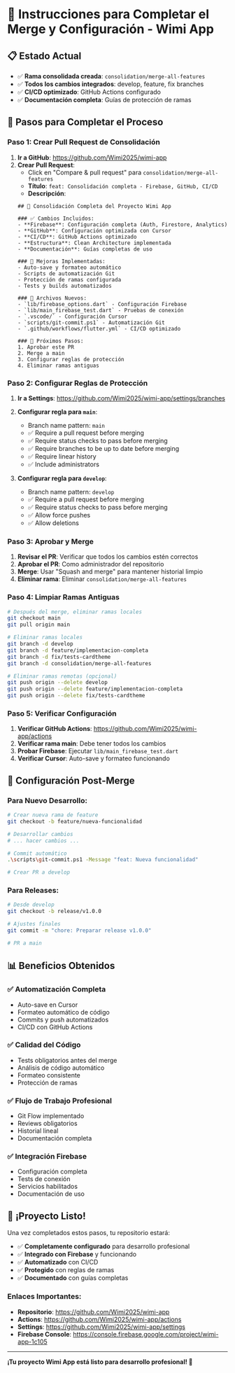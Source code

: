 # 🚀 Instrucciones para Completar el Merge y Configuración - Wimi App

## 📋 **Estado Actual**
- ✅ **Rama consolidada creada**: `consolidation/merge-all-features`
- ✅ **Todos los cambios integrados**: develop, feature, fix branches
- ✅ **CI/CD optimizado**: GitHub Actions configurado
- ✅ **Documentación completa**: Guías de protección de ramas

## 🎯 **Pasos para Completar el Proceso**

### **Paso 1: Crear Pull Request de Consolidación**

1. **Ir a GitHub**: https://github.com/Wimi2025/wimi-app
2. **Crear Pull Request**:
   - Click en "Compare & pull request" para `consolidation/merge-all-features`
   - **Título**: `feat: Consolidación completa - Firebase, GitHub, CI/CD`
   - **Descripción**:
   ```
   ## 🎉 Consolidación Completa del Proyecto Wimi App
   
   ### ✅ Cambios Incluidos:
   - **Firebase**: Configuración completa (Auth, Firestore, Analytics)
   - **GitHub**: Configuración optimizada con Cursor
   - **CI/CD**: GitHub Actions optimizado
   - **Estructura**: Clean Architecture implementada
   - **Documentación**: Guías completas de uso
   
   ### 🔧 Mejoras Implementadas:
   - Auto-save y formateo automático
   - Scripts de automatización Git
   - Protección de ramas configurada
   - Tests y builds automatizados
   
   ### 📁 Archivos Nuevos:
   - `lib/firebase_options.dart` - Configuración Firebase
   - `lib/main_firebase_test.dart` - Pruebas de conexión
   - `.vscode/` - Configuración Cursor
   - `scripts/git-commit.ps1` - Automatización Git
   - `.github/workflows/flutter.yml` - CI/CD optimizado
   
   ### 🚀 Próximos Pasos:
   1. Aprobar este PR
   2. Merge a main
   3. Configurar reglas de protección
   4. Eliminar ramas antiguas
   ```

### **Paso 2: Configurar Reglas de Protección**

1. **Ir a Settings**: https://github.com/Wimi2025/wimi-app/settings/branches
2. **Configurar regla para `main`**:
   - Branch name pattern: `main`
   - ✅ Require a pull request before merging
   - ✅ Require status checks to pass before merging
   - ✅ Require branches to be up to date before merging
   - ✅ Require linear history
   - ✅ Include administrators

3. **Configurar regla para `develop`**:
   - Branch name pattern: `develop`
   - ✅ Require a pull request before merging
   - ✅ Require status checks to pass before merging
   - ✅ Allow force pushes
   - ✅ Allow deletions

### **Paso 3: Aprobar y Merge**

1. **Revisar el PR**: Verificar que todos los cambios estén correctos
2. **Aprobar el PR**: Como administrador del repositorio
3. **Merge**: Usar "Squash and merge" para mantener historial limpio
4. **Eliminar rama**: Eliminar `consolidation/merge-all-features`

### **Paso 4: Limpiar Ramas Antiguas**

```bash
# Después del merge, eliminar ramas locales
git checkout main
git pull origin main

# Eliminar ramas locales
git branch -d develop
git branch -d feature/implementacion-completa
git branch -d fix/tests-cardtheme
git branch -d consolidation/merge-all-features

# Eliminar ramas remotas (opcional)
git push origin --delete develop
git push origin --delete feature/implementacion-completa
git push origin --delete fix/tests-cardtheme
```

### **Paso 5: Verificar Configuración**

1. **Verificar GitHub Actions**: https://github.com/Wimi2025/wimi-app/actions
2. **Verificar rama main**: Debe tener todos los cambios
3. **Probar Firebase**: Ejecutar `lib/main_firebase_test.dart`
4. **Verificar Cursor**: Auto-save y formateo funcionando

## 🔧 **Configuración Post-Merge**

### **Para Nuevo Desarrollo:**

```bash
# Crear nueva rama de feature
git checkout -b feature/nueva-funcionalidad

# Desarrollar cambios
# ... hacer cambios ...

# Commit automático
.\scripts\git-commit.ps1 -Message "feat: Nueva funcionalidad"

# Crear PR a develop
```

### **Para Releases:**

```bash
# Desde develop
git checkout -b release/v1.0.0

# Ajustes finales
git commit -m "chore: Preparar release v1.0.0"

# PR a main
```

## 📊 **Beneficios Obtenidos**

### **✅ Automatización Completa**
- Auto-save en Cursor
- Formateo automático de código
- Commits y push automatizados
- CI/CD con GitHub Actions

### **✅ Calidad del Código**
- Tests obligatorios antes del merge
- Análisis de código automático
- Formateo consistente
- Protección de ramas

### **✅ Flujo de Trabajo Profesional**
- Git Flow implementado
- Reviews obligatorios
- Historial lineal
- Documentación completa

### **✅ Integración Firebase**
- Configuración completa
- Tests de conexión
- Servicios habilitados
- Documentación de uso

## 🎉 **¡Proyecto Listo!**

Una vez completados estos pasos, tu repositorio estará:

- ✅ **Completamente configurado** para desarrollo profesional
- ✅ **Integrado con Firebase** y funcionando
- ✅ **Automatizado** con CI/CD
- ✅ **Protegido** con reglas de ramas
- ✅ **Documentado** con guías completas

### **Enlaces Importantes:**
- **Repositorio**: https://github.com/Wimi2025/wimi-app
- **Actions**: https://github.com/Wimi2025/wimi-app/actions
- **Settings**: https://github.com/Wimi2025/wimi-app/settings
- **Firebase Console**: https://console.firebase.google.com/project/wimi-app-1c105

---

**¡Tu proyecto Wimi App está listo para desarrollo profesional! 🚀** 